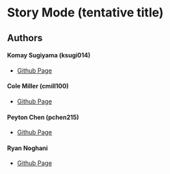 # Story Mode (tentative title)

## Authors
#### Komay Sugiyama (ksugi014)
- [Github Page](https://zenxha.github.io)
#### Cole Miller (cmill100)
- [Github Page](https://github.com/Kolzza)
#### Peyton Chen (pchen215)
- [Github Page](https://github.com/PaggMan)
#### Ryan Noghani
- [Github Page](https://github.com/ryannoghani)